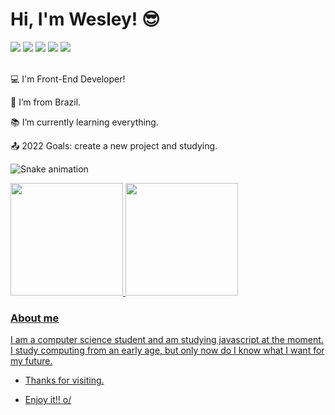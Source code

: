 # Hi, I'm Wesley! 😎

<div>
<a href="https://www.youtube.com/channel/UCc6Z3FfRWydzdEJEUlOsPGA" target="_blank"><img src="https://img.shields.io/badge/YouTube-FF0000?style=for-the-badge&logo=youtube&logoColor=white" target="_blank"></a>
<a href="https://instagram.com/kaicho_wesley" target="_blank"><img src="https://img.shields.io/badge/-Instagram-%23E4405F?style=for-the-badge&logo=instagram&logoColor=white" target="_blank"></a>
<a href="https://www.twitch.tv/wesleysimili" target="_blank"><img src="https://img.shields.io/badge/Twitch-9146FF?style=for-the-badge&logo=twitch&logoColor=white" target="_blank"></a>
<a href = "mailto:ceo.wesleysantos@gmail.com"><img src="https://img.shields.io/badge/Gmail-D14836?style=for-the-badge&logo=gmail&logoColor=white" target="_blank"></a>
<a href="https://www.linkedin.com/in/wesley-simili" target="_blank"><img src="https://img.shields.io/badge/-LinkedIn-%230077B5?style=for-the-badge&logo=linkedin&logoColor=white" target="_blank"></a>   
</div>
<br>

:computer: I'm Front-End Developer!

:house_with_garden: I’m from Brazil.

:books: I’m currently learning everything.

:outbox_tray: 2022 Goals: create a new project and studying.

![Snake animation](https://github.com/wesleysimili/wesleysimili/blob/output/github-contribution-grid-snake.svg)
<div>
<a href="https://github.com/wesleysimili">
<img height="180em" src="https://github-readme-stats.vercel.app/api/top-langs/?username=wesleysimili&layout=compact&langs_count=7&theme=dracula"/>
<img height="180em" src="https://github-readme-stats.vercel.app/api?username=wesleysimili&show_icons=true&theme=dracula&include_all_commits=true&count_private=true"/>
</div>

### About me
I am a computer science student and am studying javascript at the moment. 
I study computing from an early age, but only now do I know what I want for my future.


- Thanks for visiting.

- Enjoy it!! o/
